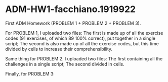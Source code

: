 # ADM-HW1-facchiano.1919922
First ADM Homework (PROBLEM 1 + PROBLEM 2 + PROBLEM 3).

For PROBLEM 1, I uploaded two files:
The first is made up of all the exercise codes (91 exercises, of which 89 100% correct), put together in a single script;
The second is also made up of all the exercise codes, but this time divided by cells to increase their comprehensibility.

Same thing for PROBLEM 2. I uploaded two files:
The first containing all the challenges in a single script;
The second divided in cells.

Finally, for PROBLEM 3:

